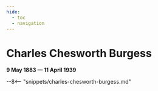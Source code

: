 ```yaml
---
hide:
  - toc
  - navigation 
---
```


# Charles Chesworth Burgess

**9 May 1883 — 11 April 1939**

--8<-- "snippets/charles-chesworth-burgess.md"
